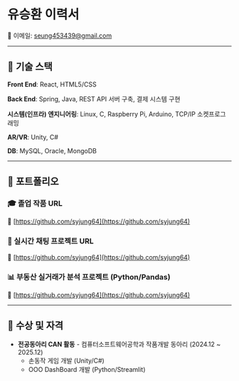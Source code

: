 # 유승환 이력서
 
📧 이메일: seung453439@gmail.com

---

## 🔧 기술 스택

**Front End**: React, HTML5/CSS 

**Back End**: Spring, Java, REST API 서버 구축, 결제 시스템 구현 

**시스템(인프라) 엔지니어링**: Linux, C, Raspberry Pi, Arduino, TCP/IP 소켓프로그래밍 

**AR/VR**: Unity, C#  

**DB**: MySQL, Oracle, MongoDB 

---

## 📁 포트폴리오

### 🎓 졸업 작품 URL  
🔗 [https://github.com/syjung64](https://github.com/syjung64)

### 💬 실시간 채팅 프로젝트 URL  
🔗 [https://github.com/syjung64](https://github.com/syjung64)

### 📊 부동산 실거래가 분석 프로젝트 (Python/Pandas)  
🔗 [https://github.com/syjung64](https://github.com/syjung64)

---

## 🏅 수상 및 자격

- **전공동아리 CAN 활동** - 컴퓨터소프트웨어공학과 작품개발 동아리 (2024.12 ~ 2025.12)  
  - 손동작 게임 개발 (Unity/C#)  
  - OOO DashBoard 개발 (Python/Streamlit)
